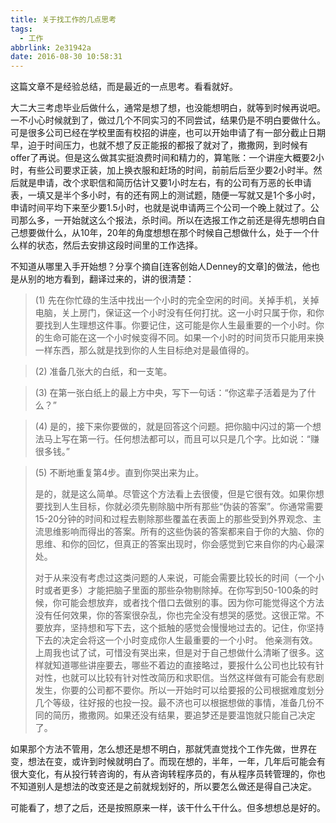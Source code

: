 ```yaml
---
title: 关于找工作的几点思考
tags:
  - 工作
abbrlink: 2e31942a
date: 2016-08-30 10:58:31
---
```

这篇文章不是经验总结，而是最近的一点思考。看看就好。

<!-- more -->

大二大三考虑毕业后做什么，通常是想了想，也没能想明白，就等到时候再说吧。一不小心时候就到了，做过几个不同实习的不同尝试，结果仍是不明白要做什么。可是很多公司已经在学校里面有校招的讲座，也可以开始申请了有一部分截止日期早，迫于时间压力，也就不想了反正能报的都报了就对了，撒撒网，到时候有offer了再说。但是这么做其实挺浪费时间和精力的，算笔账：一个讲座大概要2小时，有些公司要求正装，加上换衣服和赶场的时间，前前后后至少要2小时半。然后就是申请，改个求职信和简历估计又要1小时左右，有的公司有万恶的长申请表，一填又是半个多小时，有的还有网上的测试题，随便一写就又是1个多小时，申请时间平均下来至少要1.5小时，也就是说申请两三个公司一个晚上就过了。公司那么多，一开始就这么个报法，杀时间。所以在选报工作之前还是得先想明白自己想要做什么，从10年，20年的角度想想在那个时候自己想做什么，处于一个什么样的状态，然后去安排这段时间里的工作选择。

不知道从哪里入手开始想？分享个摘自[连客创始人Denney的文章]的做法，他也是从别的地方看到，翻译过来的，讲的很清楚：
>(1) 先在你忙碌的生活中找出一个小时的完全空闲的时间。关掉手机，关掉电脑，关上房门，保证这一个小时没有任何打扰。这一小时只属于你，和你要找到人生理想这件事。你要记住，这可能是你人生最重要的一个小时。你的生命可能在这一个小时候变得不同。如果一个小时的时间货币只能用来换一样东西，那么就是找到你的人生目标绝对是最值得的。

>(2) 准备几张大的白纸，和一支笔。

>(3) 在第一张白纸上的最上方中央，写下一句话：“你这辈子活着是为了什么？”

>(4) 是的，接下来你要做的，就是回答这个问题。把你脑中闪过的第一个想法马上写在第一行。任何想法都可以，而且可以只是几个字。比如说：“赚很多钱。” 

>(5) 不断地重复第4步。直到你哭出来为止。
>
>是的，就是这么简单。尽管这个方法看上去很傻，但是它很有效。如果你想要找到人生目标，你就必须先剔除脑中所有那些“伪装的答案”。你通常需要15-20分钟的时间和过程去剔除那些覆盖在表面上的那些受到外界观念、主流思维影响而得出的答案。所有的这些伪装的答案都来自于你的大脑、你的思维、和你的回忆，但真正的答案出现时，你会感觉到它来自你的内心最深处。
>
>对于从来没有考虑过这类问题的人来说，可能会需要比较长的时间（一个小时或者更多）才能把脑子里面的那些杂物剔除掉。在你写到50-100条的时候，你可能会想放弃，或者找个借口去做别的事。因为你可能觉得这个方法没有任何效果，你的答案很杂乱，你也完全没有想哭的感觉。这很正常。不要放弃，坚持想和写下去，这个抵触的感觉会慢慢地过去的。记住，你坚持下去的决定会将这一个小时变成你人生最重要的一个小时。
他亲测有效。上周我也试了试，可惜没有哭出来，但是对于自己想做什么清晰了很多。这样就知道哪些讲座要去，哪些不着边的直接略过，要报什么公司也比较有针对性，也就可以比较有针对性改简历和求职信。当然这样做有可能会有悲剧发生，你要的公司都不要你。所以一开始时可以给要报的公司根据难度划分几个等级，往好报的也投一投。最不济也可以根据想做的事情，准备几份不同的简历，撒撒网。如果还没有结果，要追梦还是要温饱就只能自己决定了。

如果那个方法不管用，怎么想还是想不明白，那就凭直觉找个工作先做，世界在变，想法在变，或许到时候就明白了。而现在想的，半年，一年，几年后可能会有很大变化，有从投行转咨询的，有从咨询转程序员的，有从程序员转管理的，你也不知道别人是想法的改变还是之前就规划好的，所以要怎么做还是得自己决定。

可能看了，想了之后，还是按照原来一样，该干什么干什么。但多想想总是好的。
